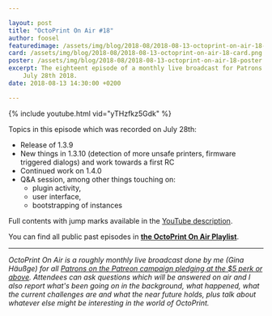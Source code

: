 ```yaml
---

layout: post
title: "OctoPrint On Air #18"
author: foosel
featuredimage: /assets/img/blog/2018-08/2018-08-13-octoprint-on-air-18-card.png
card: /assets/img/blog/2018-08/2018-08-13-octoprint-on-air-18-card.png
poster: /assets/img/blog/2018-08/2018-08-13-octoprint-on-air-18-poster.png
excerpt: The eighteent episode of a monthly live broadcast for Patrons which aired live on 
    July 28th 2018.
date: 2018-08-13 14:30:00 +0200

---
```


{% include youtube.html vid="yTHzfkz5Gdk" %}

Topics in this episode which was recorded on July 28th:

  * Release of 1.3.9
  * New things in 1.3.10 (detection of more unsafe printers, firmware triggered dialogs) and work towards a first RC
  * Continued work on 1.4.0
  * Q&A session, among other things touching on:
    * plugin activity,
    * user interface,
    * bootstrapping of instances
    
Full contents with jump marks available in the 
[YouTube description](https://youtu.be/yTHzfkz5Gdk).

You can find all public past episodes in 
**[the OctoPrint On Air Playlist](https://www.youtube.com/playlist?list=PL9j2DtsIPVkOFIMRrnnbXsnXtQmwj1IId)**.

---

*OctoPrint On Air is a roughly monthly live broadcast done by me (Gina Häußge)
for all [Patrons on the Patreon campaign pledging at the $5 perk or above](https://patreon.com/foosel). 
Attendees can ask questions which will be answered on air and I also report 
what's been going on in the background, what happened, what the current 
challenges are and what the near future holds, plus talk about whatever else
might be interesting in the world of OctoPrint.*